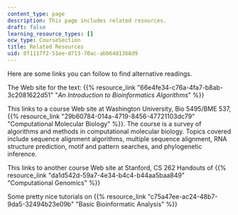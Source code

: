 ```yaml
---
content_type: page
description: This page includes related resources.
draft: false
learning_resource_types: []
ocw_type: CourseSection
title: Related Resources
uid: 0f1117f2-51ee-d713-70ac-abb64813b8d9
---
```

Here are some links you can follow to find alternative readings.

The Web site for the text: {{% resource_link "66e4fe34-c76a-4fa7-b8ab-3c2081622d51" "*An Introduction to Bioinformatics Algorithms*" %}}

This links to a course Web site at Washington University, Bio 5495/BME 537, {{% resource_link "29b60784-014a-4719-8456-47721103dc79" "Computational Molecular Biology" %}}. The course is a survey of algorithms and methods in computational molecular biology. Topics covered include sequence alignment algorithms, multiple sequence alignment, RNA structure prediction, motif and pattern searches, and phylogenetic inference.

This links to another course Web site at Stanford, CS 262 Handouts of {{% resource_link "da1d542d-59a7-4e34-b4c4-b44aa5baa849" "Computational Genomics" %}}

Some pretty nice tutorials on {{% resource_link "c75a47ee-ac24-48b7-9da5-32494b23e09b" "Basic Bioinformatic Analysis" %}}